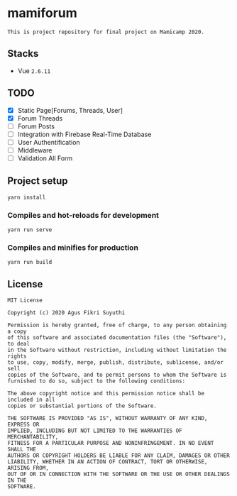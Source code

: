 # mamiforum
```
This is project repository for final project on Mamicamp 2020.
```
## Stacks

- Vue `2.6.11`

## TODO

- [x] Static Page[Forums, Threads, User]
- [x] Forum Threads
- [ ] Forum Posts
- [ ] Integration with Firebase Real-Time Database
- [ ] User Authentification
- [ ] Middleware
- [ ] Validation All Form

## Project setup
```
yarn install
```

### Compiles and hot-reloads for development
```
yarn run serve
```

### Compiles and minifies for production
```
yarn run build
```
## License

```
MIT License

Copyright (c) 2020 Agus Fikri Suyuthi

Permission is hereby granted, free of charge, to any person obtaining a copy
of this software and associated documentation files (the "Software"), to deal
in the Software without restriction, including without limitation the rights
to use, copy, modify, merge, publish, distribute, sublicense, and/or sell
copies of the Software, and to permit persons to whom the Software is
furnished to do so, subject to the following conditions:

The above copyright notice and this permission notice shall be included in all
copies or substantial portions of the Software.

THE SOFTWARE IS PROVIDED "AS IS", WITHOUT WARRANTY OF ANY KIND, EXPRESS OR
IMPLIED, INCLUDING BUT NOT LIMITED TO THE WARRANTIES OF MERCHANTABILITY,
FITNESS FOR A PARTICULAR PURPOSE AND NONINFRINGEMENT. IN NO EVENT SHALL THE
AUTHORS OR COPYRIGHT HOLDERS BE LIABLE FOR ANY CLAIM, DAMAGES OR OTHER
LIABILITY, WHETHER IN AN ACTION OF CONTRACT, TORT OR OTHERWISE, ARISING FROM,
OUT OF OR IN CONNECTION WITH THE SOFTWARE OR THE USE OR OTHER DEALINGS IN THE
SOFTWARE.
```
